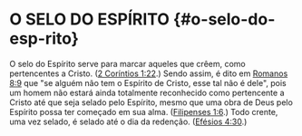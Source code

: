 # O SELO DO ESPÍRITO {#o-selo-do-esp-rito}

O selo do Espírito serve para marcar aqueles que crêem, como pertencentes a Cristo. ([2 Coríntios 1:22](http://bibliaonline.com.br/acf/2co/1/22).) Sendo assim, é dito em [Romanos 8:9](http://bibliaonline.com.br/acf/rm/8/9) que &quot;se alguém não tem o Espírito de Cristo, esse tal não é dele&quot;, pois um homem não estará ainda totalmente reconhecido como pertencente a Cristo até que seja selado pelo Espírito, mesmo que uma obra de Deus pelo Espírito possa ter começado em sua alma. ([Filipenses 1:6](http://bibliaonline.com.br/acf/fp/1/6).) Todo crente, uma vez selado, é selado até o dia da redenção. ([Efésios 4:30](http://bibliaonline.com.br/acf/ef/4/30).)